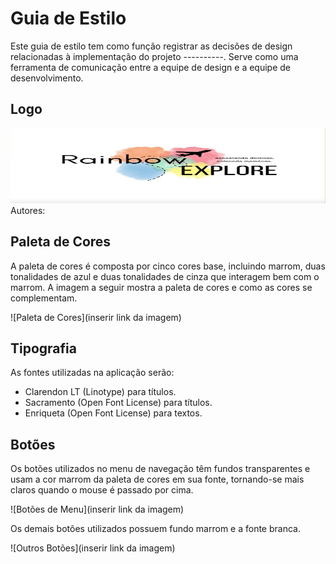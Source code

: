 # Guia de Estilo

Este guia de estilo tem como função registrar as decisões de design relacionadas à implementação do projeto ----------. Serve como uma ferramenta de comunicação entre a equipe de design e a equipe de desenvolvimento.

## Logo

<img src="./img/Rainbow.jpeg" width="600" height="120">
Autores:  

## Paleta de Cores

A paleta de cores é composta por cinco cores base, incluindo marrom, duas tonalidades de azul e duas tonalidades de cinza que interagem bem com o marrom. A imagem a seguir mostra a paleta de cores e como as cores se complementam.

![Paleta de Cores](inserir link da imagem)

## Tipografia

As fontes utilizadas na aplicação serão:

- Clarendon LT (Linotype) para títulos.
- Sacramento (Open Font License) para títulos.
- Enriqueta (Open Font License) para textos.

## Botões

Os botões utilizados no menu de navegação têm fundos transparentes e usam a cor marrom da paleta de cores em sua fonte, tornando-se mais claros quando o mouse é passado por cima.

![Botões de Menu](inserir link da imagem)

Os demais botões utilizados possuem fundo marrom e a fonte branca.

![Outros Botões](inserir link da imagem)
